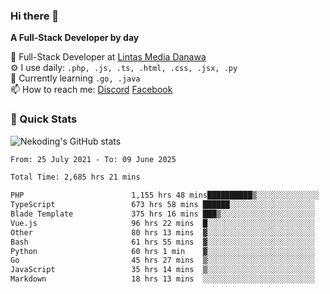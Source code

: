 ### Hi there 👋

**A Full-Stack Developer by day**

🔭 Full-Stack Developer at [Lintas Media Danawa](https://www.lintasmediadanawa.com/)  
⚙️ I use daily: `.php, .js, .ts, .html, .css, .jsx, .py`  
🌱 Currently learning `.go, .java`  
📫 How to reach me: [Discord](https://discordapp.com/users/984448732999327766)  [Facebook](https://fb.me/tyvandi)  

### 🚀 Quick Stats  

![Nekoding's GitHub stats](https://github-readme-stats.vercel.app/api?username=nekoding&show_icons=true)

<!--START_SECTION:waka-->

```txt
From: 25 July 2021 - To: 09 June 2025

Total Time: 2,685 hrs 21 mins

PHP                        1,155 hrs 48 mins██████████▒░░░░░░░░░░░░░░   41.79 %
TypeScript                 673 hrs 58 mins ██████░░░░░░░░░░░░░░░░░░░   24.37 %
Blade Template             375 hrs 16 mins ███▒░░░░░░░░░░░░░░░░░░░░░   13.57 %
Vue.js                     96 hrs 22 mins  █░░░░░░░░░░░░░░░░░░░░░░░░   03.48 %
Other                      80 hrs 13 mins  ▓░░░░░░░░░░░░░░░░░░░░░░░░   02.90 %
Bash                       61 hrs 55 mins  ▓░░░░░░░░░░░░░░░░░░░░░░░░   02.24 %
Python                     60 hrs 1 min    ▓░░░░░░░░░░░░░░░░░░░░░░░░   02.17 %
Go                         45 hrs 27 mins  ▒░░░░░░░░░░░░░░░░░░░░░░░░   01.64 %
JavaScript                 35 hrs 14 mins  ▒░░░░░░░░░░░░░░░░░░░░░░░░   01.27 %
Markdown                   18 hrs 13 mins  ░░░░░░░░░░░░░░░░░░░░░░░░░   00.66 %
```

<!--END_SECTION:waka-->

<!--
**nekoding/nekoding** is a ✨ _special_ ✨ repository because its `README.md` (this file) appears on your GitHub profile.

Here are some ideas to get you started:

- 🔭 I’m currently working on ...
- 🌱 I’m currently learning ...
- 👯 I’m looking to collaborate on ...
- 🤔 I’m looking for help with ...
- 💬 Ask me about ...
- 📫 How to reach me: ...
- 😄 Pronouns: ...
- ⚡ Fun fact: ...
-->
